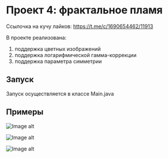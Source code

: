 # Проект 4: фрактальное пламя

Ссылочка на кучу лайков: https://t.me/c/1690654462/11913

В проекте реализована:
1. поддержка цветных изображений
2. поддержка логарифмической гамма-коррекции
3. поддержка параметра симметрии

## Запуск
Запуск осуществляется в классе Main.java

## Примеры

![Image alt](https://github.com/podlizzie/java-course-2023-tink/raw/project4/src/main/resources/fractalExamples/fav7.png)

![Image alt](https://github.com/podlizzie/java-course-2023-tink/raw/project4/src/main/resources/fractalExamples/fav5.png)

![Image alt](https://github.com/podlizzie/java-course-2023-tink/raw/project4/src/main/resources/fractalExamples/fav2.png)
